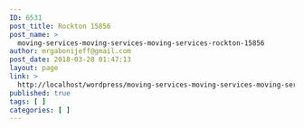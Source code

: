 ```yaml
---
ID: 6531
post_title: Rockton 15856
post_name: >
  moving-services-moving-services-moving-services-rockton-15856
author: mrgabonijeff@gmail.com
post_date: 2018-03-28 01:47:13
layout: page
link: >
  http://localhost/wordpress/moving-services-moving-services-moving-services-rockton-15856/
published: true
tags: [ ]
categories: [ ]
---
```

